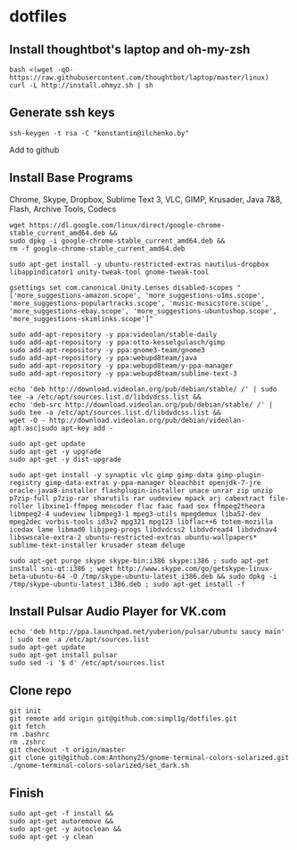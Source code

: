 dotfiles
========

Install thoughtbot's laptop and oh-my-zsh
--------
	bash <(wget -qO- https://raw.githubusercontent.com/thoughtbot/laptop/master/linux)
	curl -L http://install.ohmyz.sh | sh

Generate ssh keys
--------

	ssh-keygen -t rsa -C "konstantin@ilchenko.by"
Add to github

Install Base Programs
--------

Chrome, Skype, Dropbox, Sublime Text 3, VLC, GIMP, Krusader, Java 7&8, Flash, Archive Tools, Codecs

	wget https://dl.google.com/linux/direct/google-chrome-stable_current_amd64.deb &&
	sudo dpkg -i google-chrome-stable_current_amd64.deb &&
	rm -f google-chrome-stable_current_amd64.deb

	sudo apt-get install -y ubuntu-restricted-extras nautilus-dropbox libappindicator1 unity-tweak-tool gnome-tweak-tool

	gsettings set com.canonical.Unity.Lenses disabled-scopes "['more_suggestions-amazon.scope', 'more_suggestions-u1ms.scope', 'more_suggestions-populartracks.scope', 'music-musicstore.scope', 'more_suggestions-ebay.scope', 'more_suggestions-ubuntushop.scope', 'more_suggestions-skimlinks.scope']"

	sudo add-apt-repository -y ppa:videolan/stable-daily
	sudo add-apt-repository -y ppa:otto-kesselgulasch/gimp
	sudo add-apt-repository -y ppa:gnome3-team/gnome3
	sudo add-apt-repository -y ppa:webupd8team/java
	sudo add-apt-repository -y ppa:webupd8team/y-ppa-manager
	sudo add-apt-repository -y ppa:webupd8team/sublime-text-3

	echo 'deb http://download.videolan.org/pub/debian/stable/ /' | sudo tee -a /etc/apt/sources.list.d/libdvdcss.list &&
	echo 'deb-src http://download.videolan.org/pub/debian/stable/ /' | sudo tee -a /etc/apt/sources.list.d/libdvdcss.list &&
	wget -O - http://download.videolan.org/pub/debian/videolan-apt.asc|sudo apt-key add -

	sudo apt-get update
	sudo apt-get -y upgrade
	sudo apt-get -y dist-upgrade

	sudo apt-get install -y synaptic vlc gimp gimp-data gimp-plugin-registry gimp-data-extras y-ppa-manager bleachbit openjdk-7-jre oracle-java8-installer flashplugin-installer unace unrar zip unzip p7zip-full p7zip-rar sharutils rar uudeview mpack arj cabextract file-roller libxine1-ffmpeg mencoder flac faac faad sox ffmpeg2theora libmpeg2-4 uudeview libmpeg3-1 mpeg3-utils mpegdemux liba52-dev mpeg2dec vorbis-tools id3v2 mpg321 mpg123 libflac++6 totem-mozilla icedax lame libmad0 libjpeg-progs libdvdcss2 libdvdread4 libdvdnav4 libswscale-extra-2 ubuntu-restricted-extras ubuntu-wallpapers* sublime-text-installer krusader steam deluge

	sudo apt-get purge skype skype-bin:i386 skype:i386 ; sudo apt-get install sni-qt:i386 ; wget http://www.skype.com/go/getskype-linux-beta-ubuntu-64 -O /tmp/skype-ubuntu-latest_i386.deb && sudo dpkg -i /tmp/skype-ubuntu-latest_i386.deb ; sudo apt-get install -f

Install Pulsar Audio Player for VK.com
--------

	echo 'deb http://ppa.launchpad.net/yuberion/pulsar/ubuntu saucy main' | sudo tee -a /etc/apt/sources.list
	sudo apt-get update
	sudo apt-get install pulsar
	sudo sed -i '$ d' /etc/apt/sources.list

Clone repo
--------
	git init
	git remote add origin git@github.com:simpl1g/dotfiles.git
	git fetch
	rm .bashrc
	rm .zshrc
	git checkout -t origin/master
	git clone git@github.com:Anthony25/gnome-terminal-colors-solarized.git
	./gnome-terminal-colors-solarized/set_dark.sh

Finish
-------

	sudo apt-get -f install &&
	sudo apt-get autoremove &&
	sudo apt-get -y autoclean &&
	sudo apt-get -y clean

